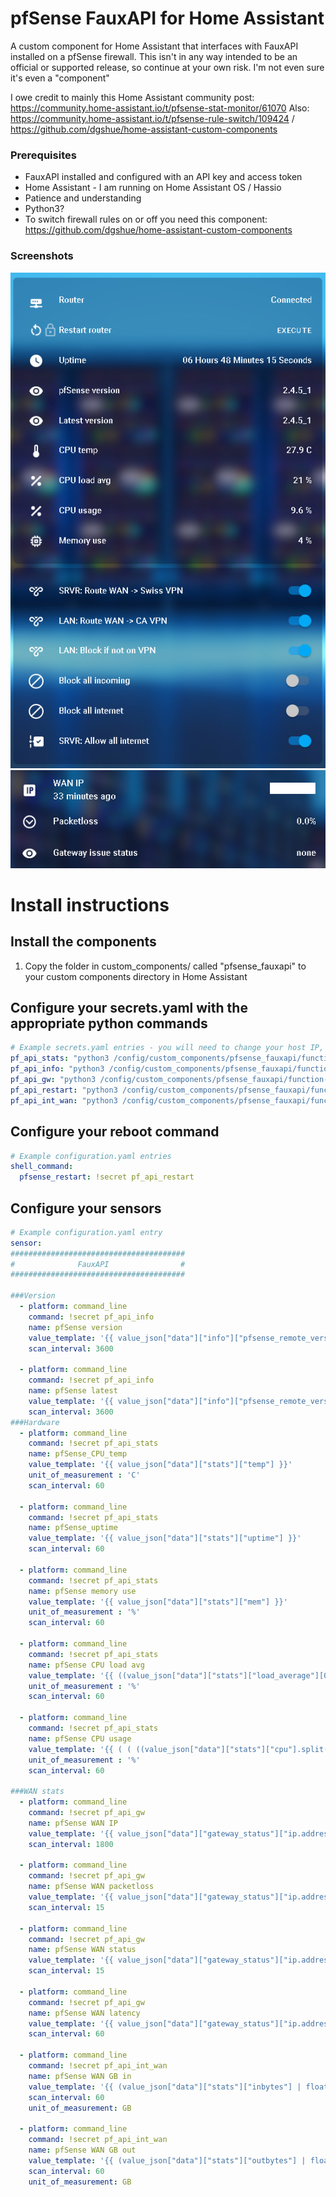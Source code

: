 # pfSense FauxAPI for Home Assistant
A custom component for Home Assistant that interfaces with FauxAPI installed on a pfSense firewall.
This isn't in any way intended to be an official or supported release, so continue at your own risk. I'm not even sure it's even a "component"


I owe credit to mainly this Home Assistant community post: https://community.home-assistant.io/t/pfsense-stat-monitor/61070
Also: https://community.home-assistant.io/t/pfsense-rule-switch/109424 / https://github.com/dgshue/home-assistant-custom-components

### Prerequisites
 - FauxAPI installed and configured with an API key and access token
 - Home Assistant - I am running on Home Assistant OS / Hassio 
 - Patience and understanding 
 - Python3?
 - To switch firewall rules on or off you need this component: https://github.com/dgshue/home-assistant-custom-components

### Screenshots

<img src="https://raw.githubusercontent.com/JOHLC/pfSense-FauxAPI-ha/main/images/sc1.png" alt="Screenshot 1" >

<img src="https://raw.githubusercontent.com/JOHLC/pfSense-FauxAPI-ha/main/images/sc2.png" alt="Screenshot 2" >


# Install instructions

## Install the components
1. Copy the folder in custom_components/ called "pfsense_fauxapi" to your custom components directory in Home Assistant

## Configure your secrets.yaml with the appropriate python commands
```yaml
# Example secrets.yaml entries - you will need to change your host IP, apikey, and accesstoken in each command below
pf_api_stats: "python3 /config/custom_components/pfsense_fauxapi/function-stats.py 192.168.1.1 PFFAyourapikey youraccesstoken"
pf_api_info: "python3 /config/custom_components/pfsense_fauxapi/function-info.py 192.168.1.1 PFFAyourapikey youraccesstoken"
pf_api_gw: "python3 /config/custom_components/pfsense_fauxapi/function-gateway.py 192.168.1.1 PFFAyourapikey youraccesstoken"
pf_api_restart: "python3 /config/custom_components/pfsense_fauxapi/function-reboot.py 192.168.1.1 PFFAyourapikey youraccesstoken"
pf_api_int_wan: "python3 /config/custom_components/pfsense_fauxapi/function-int-wan.py 192.168.1.1 PFFAyourapikey youraccesstoken"
```

## Configure your reboot command
```yaml
# Example configuration.yaml entries
shell_command:
  pfsense_restart: !secret pf_api_restart

```

## Configure your sensors
```yaml
# Example configuration.yaml entry
sensor:
#######################################
#              FauxAPI                #
#######################################

###Version
  - platform: command_line
    command: !secret pf_api_info
    name: pfSense version
    value_template: '{{ value_json["data"]["info"]["pfsense_remote_version"]["installed_version"] }}'
    scan_interval: 3600

  - platform: command_line
    command: !secret pf_api_info
    name: pfSense latest
    value_template: '{{ value_json["data"]["info"]["pfsense_remote_version"]["version"] }}'
    scan_interval: 3600
###Hardware
  - platform: command_line
    command: !secret pf_api_stats
    name: pfSense_CPU_temp
    value_template: '{{ value_json["data"]["stats"]["temp"] }}'
    unit_of_measurement : 'C'
    scan_interval: 60

  - platform: command_line
    command: !secret pf_api_stats
    name: pfSense_uptime
    value_template: '{{ value_json["data"]["stats"]["uptime"] }}'
    scan_interval: 60

  - platform: command_line
    command: !secret pf_api_stats
    name: pfSense memory use
    value_template: '{{ value_json["data"]["stats"]["mem"] }}'
    unit_of_measurement : '%'
    scan_interval: 60

  - platform: command_line
    command: !secret pf_api_stats
    name: pfSense CPU load avg
    value_template: '{{ ((value_json["data"]["stats"]["load_average"][0] | float) * 100.0 / 2.0 ) | round(0) }}'
    unit_of_measurement : '%'
    scan_interval: 60

  - platform: command_line
    command: !secret pf_api_stats
    name: pfSense CPU usage
    value_template: '{{ ( ( ((value_json["data"]["stats"]["cpu"].split("|")[0] | float) / (value_json["data"]["stats"]["cpu"].split("|")[1] | float)) - 1.0 ) * 100.0 ) | round(1) }}'
    unit_of_measurement : '%'
    scan_interval: 60
    
###WAN stats
  - platform: command_line
    command: !secret pf_api_gw
    name: pfSense WAN IP
    value_template: '{{ value_json["data"]["gateway_status"]["ip.address.of.yourgw"]["srcip"] }}'
    scan_interval: 1800
    
  - platform: command_line
    command: !secret pf_api_gw
    name: pfSense WAN packetloss
    value_template: '{{ value_json["data"]["gateway_status"]["ip.address.of.yourgw"]["loss"] }}'
    scan_interval: 15

  - platform: command_line
    command: !secret pf_api_gw
    name: pfSense WAN status
    value_template: '{{ value_json["data"]["gateway_status"]["ip.address.of.yourgw"]["status"] }}'
    scan_interval: 15

  - platform: command_line
    command: !secret pf_api_gw
    name: pfSense WAN latency
    value_template: '{{ value_json["data"]["gateway_status"]["ip.address.of.yourgw"]["delay"] }}'
    scan_interval: 60

  - platform: command_line
    command: !secret pf_api_int_wan
    name: pfSense WAN GB in
    value_template: '{{ (value_json["data"]["stats"]["inbytes"] | float / 1000 / 1000 / 1000) | round(2)}}'
    scan_interval: 60
    unit_of_measurement: GB

  - platform: command_line
    command: !secret pf_api_int_wan
    name: pfSense WAN GB out
    value_template: '{{ (value_json["data"]["stats"]["outbytes"] | float / 1000 / 1000 / 1000) | round(2)}}'
    scan_interval: 60
    unit_of_measurement: GB
  
